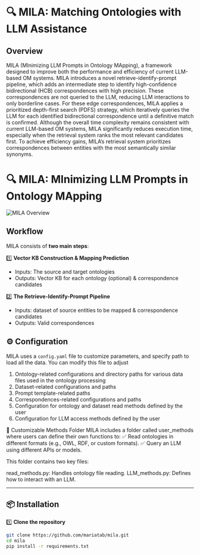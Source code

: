 # 🔍 MILA: Matching Ontologies with LLM Assistance

## Overview
MILA (MInimizing LLM Prompts in Ontology MApping), a framework designed to improve both the performance and efficiency of current LLM-based OM systems. 
MILA introduces a novel retrieve-identify-prompt pipeline, which adds an intermediate step to identify high-confidence bidirectional (HCB) correspondences with high precision. 
These correspondences are not queried to the LLM, reducing LLM interactions to only borderline cases. 
For these edge correspondences, MILA applies a prioritized depth-first search (PDFS) strategy, which iteratively queries the LLM for each identified bidirectional correspondence until a definitive match is confirmed. 
Although the overall time complexity remains consistent with current LLM-based OM systems, MILA significantly reduces execution time, especially when the retrieval system ranks the most relevant candidates first. 
To achieve efficiency gains, MILA’s retrieval system prioritizes correspondences between entities with the most semantically similar synonyms. 

# 🔍 MILA: MInimizing LLM Prompts in Ontology MApping 

![MILA Overview](images/Figure_1.png) 

## Workflow
MILA consists of **two main steps**:

1️⃣ **Vector KB Construction & Mapping Prediction**  
   - Inputs: The source and target ontologies  
   - Outputs: Vector KB for each ontology (optional) & correspondence candidates  

2️⃣ **The Retrieve-Identify-Prompt Pipeline**  
   - Inputs: dataset of source entities to be mapped & correspondence candidates  
   - Outputs: Valid correspondences  


## ⚙️ Configuration

MILA uses a `config.yaml` file to customize parameters, and specify path to load all the data. 
You can modify this file to adjust
1) Ontology-related configurations and directory paths for various data files used in the ontology processing
2) Dataset-related configurations and paths
3) Prompt template-related paths
4) Correspondences-related configurations and paths
5) Configuration for ontology and dataset read methods defined by the user
6) Configuration for LLM access methods defined by the user

📂 Customizable Methods Folder
MILA includes a folder called user_methods where users can define their own functions to:
✅ Read ontologies in different formats (e.g., OWL, RDF, or custom formats).
✅ Query an LLM using different APIs or models.

This folder contains two key files:

read_methods.py: Handles ontology file reading.
LLM_methods.py: Defines how to interact with an LLM.


---

## 📦 Installation

1️⃣ **Clone the repository**  
```bash
git clone https://github.com/mariatab/mila.git
cd mila
pip install -r requirements.txt
